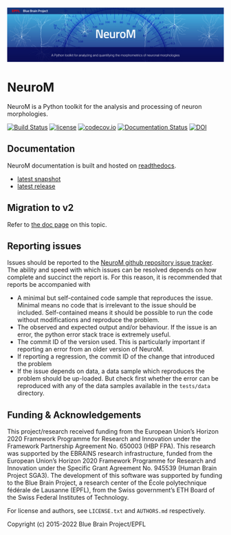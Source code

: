 <!--
 Copyright (c) 2015, Ecole Polytechnique Federale de Lausanne, Blue Brain Project
 All rights reserved.

 This file is part of NeuroM <https://github.com/BlueBrain/NeuroM>

 Redistribution and use in source and binary forms, with or without
 modification, are permitted provided that the following conditions are met:

     1. Redistributions of source code must retain the above copyright
        notice, this list of conditions and the following disclaimer.
     2. Redistributions in binary form must reproduce the above copyright
        notice, this list of conditions and the following disclaimer in the
        documentation and/or other materials provided with the distribution.
     3. Neither the name of the copyright holder nor the names of
        its contributors may be used to endorse or promote products
        derived from this software without specific prior written permission.

 THIS SOFTWARE IS PROVIDED BY THE COPYRIGHT HOLDERS AND CONTRIBUTORS "AS IS" AND
 ANY EXPRESS OR IMPLIED WARRANTIES, INCLUDING, BUT NOT LIMITED TO, THE IMPLIED
 WARRANTIES OF MERCHANTABILITY AND FITNESS FOR A PARTICULAR PURPOSE ARE
 DISCLAIMED. IN NO EVENT SHALL THE COPYRIGHT HOLDER OR CONTRIBUTORS BE LIABLE FOR ANY
 DIRECT, INDIRECT, INCIDENTAL, SPECIAL, EXEMPLARY, OR CONSEQUENTIAL DAMAGES
 (INCLUDING, BUT NOT LIMITED TO, PROCUREMENT OF SUBSTITUTE GOODS OR SERVICES;
 LOSS OF USE, DATA, OR PROFITS; OR BUSINESS INTERRUPTION) HOWEVER CAUSED AND
 ON ANY THEORY OF LIABILITY, WHETHER IN CONTRACT, STRICT LIABILITY, OR TORT
 (INCLUDING NEGLIGENCE OR OTHERWISE) ARISING IN ANY WAY OUT OF THE USE OF THIS
 SOFTWARE, EVEN IF ADVISED OF THE POSSIBILITY OF SUCH DAMAGE.
 -->
![NeuroM Logo](doc/source/logo/NeuroM.jpg)

# NeuroM

NeuroM is a Python toolkit for the analysis and processing of neuron morphologies.


[![Build Status](https://travis-ci.org/BlueBrain/NeuroM.svg?branch=master)](https://travis-ci.org/BlueBrain/NeuroM)
[![license](https://img.shields.io/pypi/l/neurom.svg)](https://github.com/BlueBrain/NeuroM/blob/master/LICENSE.txt)
[![codecov.io](https://codecov.io/github/BlueBrain/NeuroM/coverage.svg?branch=master)](https://codecov.io/github/BlueBrain/NeuroM?branch=master)
[![Documentation Status](https://readthedocs.org/projects/neurom/badge/?version=latest)](http://neurom.readthedocs.io/en/latest/?badge=latest)
[![DOI](https://zenodo.org/badge/DOI/10.5281/zenodo.209498.svg)](https://doi.org/10.5281/zenodo.209498)

## Documentation

NeuroM documentation is built and hosted on [readthedocs](https://readthedocs.org/).

* [latest snapshot](http://neurom.readthedocs.org/en/latest/)
* [latest release](http://neurom.readthedocs.org/en/stable/)

## Migration to v2

Refer to [the doc page](https://neurom.readthedocs.io/en/latest/migration_v2.html) on this topic.

## Reporting issues

Issues should be reported to the
[NeuroM github repository issue tracker](https://github.com/BlueBrain/NeuroM/issues).
The ability and speed with which issues can be resolved depends on how complete and
succinct the report is. For this reason, it is recommended that reports be accompanied
with
* A minimal but self-contained code sample that reproduces the issue. Minimal means no
  code that is irrelevant to the issue should be included. Self-contained means it should
  be possible to run the code without modifications and reproduce the problem.
* The observed and expected output and/or behaviour. If the issue is an error, the python
  error stack trace is extremely useful.
* The commit ID of the version used. This is particularly important if reporting an error
  from an older version of NeuroM.
* If reporting a regression, the commit ID of the change that introduced the problem 
* If the issue depends on data, a data sample which reproduces the problem should be
  up-loaded. But check first whether the error can be reproduced with any of the data
  samples available in the `tests/data` directory.

## Funding & Acknowledgements

This project/research received funding from the European Union’s Horizon 2020 Framework Programme for Research and Innovation under the Framework Partnership Agreement No. 650003 (HBP FPA). 
This research was supported by the EBRAINS research infrastructure, funded from the European
Union’s Horizon 2020 Framework Programme for Research and Innovation under the Specific Grant
Agreement No. 945539 (Human Brain Project SGA3).
The development of this software was supported by funding to the Blue Brain Project, a research center of the École polytechnique fédérale de Lausanne (EPFL), from the Swiss government’s ETH Board of the Swiss Federal Institutes of Technology.

For license and authors, see `LICENSE.txt` and `AUTHORS.md` respectively.

Copyright (c) 2015-2022 Blue Brain Project/EPFL
